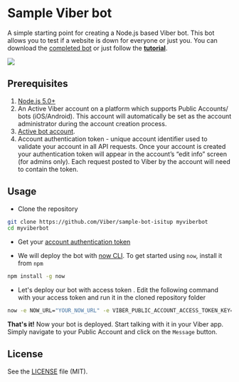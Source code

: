 # Sample Viber bot

A simple starting point for creating a Node.js based Viber bot. This bot allows you to test if a website is down for everyone or just you.
You can download the [completed bot](https://github.com/Viber/sample-bot-isitup/archive/master.zip) or just follow the [**tutorial**](docs/TUTORIAL.md).

![][1]

## Prerequisites

1. [Node.js 5.0+](http://nodejs.org)
1. An Active Viber account on a platform which supports Public Accounts/ bots (iOS/Android). This account will automatically be set as the account administrator during the account creation process.
1. [Active bot account](https://developers.viber.com).
1. Account authentication token - unique account identifier used to validate your account in all API requests. Once your account is created your authentication token will appear in the account’s “edit info” screen (for admins only). Each request posted to Viber by the account will need to contain the token.

## Usage

* Clone the repository

```bash
git clone https://github.com/Viber/sample-bot-isitup myviberbot
cd myviberbot
```

* Get your [account authentication token](https://developers.viber.com/docs/general/get-started/#get-started-with-bots/)

* We will deploy the bot with [now CLI](https://zeit.co/now/). To get started using `now`, install it from `npm`

```bash
npm install -g now
```

* Let's deploy our bot with access token . Edit the following command with your access token and run it in the cloned repository folder

```bash
now -e NOW_URL="YOUR_NOW_URL" -e VIBER_PUBLIC_ACCOUNT_ACCESS_TOKEN_KEY="YOUR_PUBLIC_ACCOUNT_TOKEN"
```

**That's it!** Now your bot is deployed. Start talking with it in your Viber app. Simply navigate to your Public Account and click on the `Message` button.

## License

See the [LICENSE](LICENSE.md) file (MIT).

[1]: output.gif
